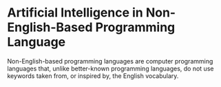 # Artificial Intelligence in Non-English-Based Programming Language

Non-English-based programming languages are computer programming languages that, unlike better-known programming languages, do not use keywords taken from, or inspired by, the English vocabulary.


